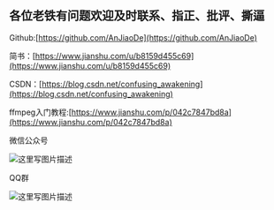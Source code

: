 ## 各位老铁有问题欢迎及时联系、指正、批评、撕逼



Github:[https://github.com/AnJiaoDe](https://github.com/AnJiaoDe)

简书：[https://www.jianshu.com/u/b8159d455c69](https://www.jianshu.com/u/b8159d455c69)

CSDN：[https://blog.csdn.net/confusing_awakening](https://blog.csdn.net/confusing_awakening)

ffmpeg入门教程:[https://www.jianshu.com/p/042c7847bd8a](https://www.jianshu.com/p/042c7847bd8a)


 微信公众号
 
 ![这里写图片描述](https://upload-images.jianshu.io/upload_images/11866078-a1496f60e399e1c3?imageMogr2/auto-orient/strip%7CimageView2/2/w/1240)

QQ群

 ![这里写图片描述](https://upload-images.jianshu.io/upload_images/11866078-5dd6dc7ad05a5f86?imageMogr2/auto-orient/strip%7CimageView2/2/w/1240)

